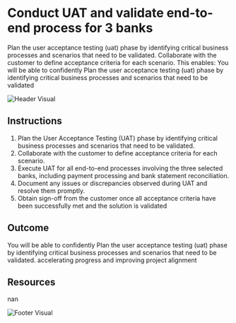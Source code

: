 # Conduct UAT and validate end-to-end process for 3 banks

Plan the user acceptance testing (uat) phase by identifying critical business processes and scenarios that need to be validated. Collaborate with the customer to define acceptance criteria for each scenario. This enables: You will be able to confidently Plan the user acceptance testing (uat) phase by identifying critical business processes and scenarios that need to be validated

![Header Visual](https://raw.githubusercontent.com/BriskenFinancials/use-case-template/main/cards/assets/UC10000426-S-03-top.png)

## Instructions

1. Plan the User Acceptance Testing (UAT) phase by identifying critical business processes and scenarios that need to be validated.
2. Collaborate with the customer to define acceptance criteria for each scenario.
3. Execute UAT for all end-to-end processes involving the three selected banks, including payment processing and bank statement reconciliation.
4. Document any issues or discrepancies observed during UAT and resolve them promptly.
5. Obtain sign-off from the customer once all acceptance criteria have been successfully met and the solution is validated

## Outcome

You will be able to confidently Plan the user acceptance testing (uat) phase by identifying critical business processes and scenarios that need to be validated. accelerating progress and improving project alignment

## Resources

nan

![Footer Visual](https://raw.githubusercontent.com/BriskenFinancials/use-case-template/main/cards/assets/UC10000426-S-03-bottom.png)